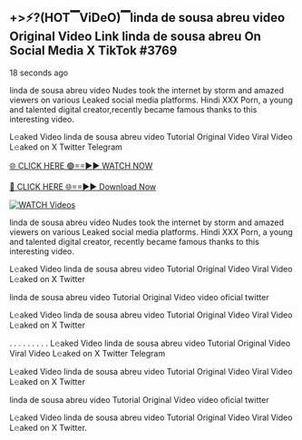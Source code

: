 ## +>⚡?(HOT▔ViDeO)▔linda de sousa abreu video Original Video Link linda de sousa abreu On Social Media X TikTok #3769

18 seconds ago

linda de sousa abreu video Nudes took the internet by storm and amazed viewers on various Leaked social media platforms. Hindi XXX Porn, a young and talented digital creator,recently became famous thanks to this interesting video.

L𝚎aked Video linda de sousa abreu video Tutorial Original Video Viral Video L𝚎aked on X Twitter Telegram

[🌐 CLICK HERE 🟢==►► WATCH NOW](https://dekho-ki-hoy-07-2k25.blogspot.com/2025/01/viral-tv.html)

[🔴 CLICK HERE 🌐==►► Download Now](https://dekho-ki-hoy-07-2k25.blogspot.com/2025/01/viral-tv.html)

[![WATCH Videos](https://i.imgur.com/PlrYii1.png)](https://dekho-ki-hoy-07-2k25.blogspot.com/2025/01/viral-tv.html)

linda de sousa abreu video Nudes took the internet by storm and amazed viewers on various Leaked social media platforms. Hindi XXX Porn, a young and talented digital creator, recently became famous thanks to this interesting video.

L𝚎aked Video linda de sousa abreu video Tutorial Original Video Viral Video L𝚎aked on X Twitter

linda de sousa abreu video Tutorial Original Video video oficial twitter

L𝚎aked Video linda de sousa abreu video Tutorial Original Video Viral Video L𝚎aked on X Twitter

. . . . . . . . . L𝚎aked Video linda de sousa abreu video Tutorial Original Video Viral Video L𝚎aked on X Twitter Telegram

L𝚎aked Video linda de sousa abreu video Tutorial Original Video Viral Video L𝚎aked on X Twitter

linda de sousa abreu video Tutorial Original Video video oficial twitter

L𝚎aked Video linda de sousa abreu video Tutorial Original Video Viral Video L𝚎aked on X Twitter.